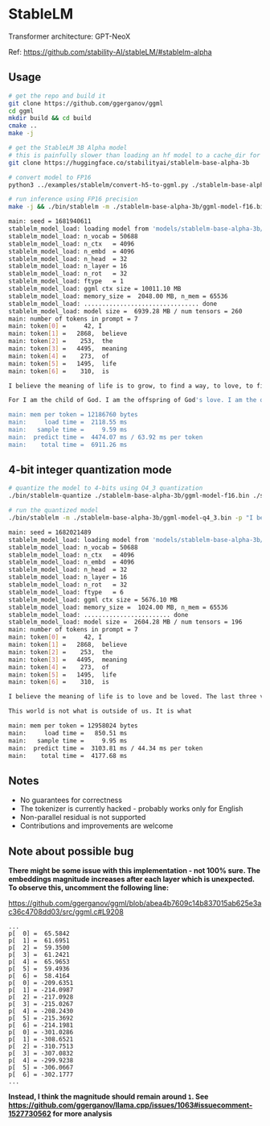 # StableLM

Transformer architecture: GPT-NeoX

Ref: https://github.com/stability-AI/stableLM/#stablelm-alpha

## Usage

```bash
# get the repo and build it
git clone https://github.com/ggerganov/ggml
cd ggml
mkdir build && cd build
cmake ..
make -j

# get the StableLM 3B Alpha model
# this is painfully slower than loading an hf model to a cache_dir for some reason, is what it is
git clone https://huggingface.co/stabilityai/stablelm-base-alpha-3b

# convert model to FP16
python3 ../examples/stablelm/convert-h5-to-ggml.py ./stablelm-base-alpha-3b/ 1

# run inference using FP16 precision
make -j && ./bin/stablelm -m ./stablelm-base-alpha-3b/ggml-model-f16.bin -p "I believe the meaning of life is" -t 8 -n 64

main: seed = 1681940611
stablelm_model_load: loading model from 'models/stablelm-base-alpha-3b/ggml-model-f16.bin' - please wait ...
stablelm_model_load: n_vocab = 50688
stablelm_model_load: n_ctx   = 4096
stablelm_model_load: n_embd  = 4096
stablelm_model_load: n_head  = 32
stablelm_model_load: n_layer = 16
stablelm_model_load: n_rot   = 32
stablelm_model_load: ftype   = 1
stablelm_model_load: ggml ctx size = 10011.10 MB
stablelm_model_load: memory_size =  2048.00 MB, n_mem = 65536
stablelm_model_load: ................................ done
stablelm_model_load: model size =  6939.28 MB / num tensors = 260
main: number of tokens in prompt = 7
main: token[0] =     42, I
main: token[1] =   2868,  believe
main: token[2] =    253,  the
main: token[3] =   4495,  meaning
main: token[4] =    273,  of
main: token[5] =   1495,  life
main: token[6] =    310,  is

I believe the meaning of life is to grow, to find a way, to love, to find an appreciation for life, and to live it with all of its beauty.

For I am the child of God. I am the offspring of God's love. I am the offspring of the light of the world. I am the offspring of the

main: mem per token = 12186760 bytes
main:     load time =  2118.55 ms
main:   sample time =     9.59 ms
main:  predict time =  4474.07 ms / 63.92 ms per token
main:    total time =  6911.26 ms
```

## 4-bit integer quantization mode

```bash
# quantize the model to 4-bits using Q4_3 quantization
./bin/stablelm-quantize ./stablelm-base-alpha-3b/ggml-model-f16.bin ./stablelm-base-alpha-3b/ggml-model-q4_3.bin 6

# run the quantized model
./bin/stablelm -m ./stablelm-base-alpha-3b/ggml-model-q4_3.bin -p "I believe the meaning of life is" -t 8 -n 64

main: seed = 1682021489
stablelm_model_load: loading model from 'models/stablelm-base-alpha-3b/ggml-model-q4_3.bin' - please wait ...
stablelm_model_load: n_vocab = 50688
stablelm_model_load: n_ctx   = 4096
stablelm_model_load: n_embd  = 4096
stablelm_model_load: n_head  = 32
stablelm_model_load: n_layer = 16
stablelm_model_load: n_rot   = 32
stablelm_model_load: ftype   = 6
stablelm_model_load: ggml ctx size = 5676.10 MB
stablelm_model_load: memory_size =  1024.00 MB, n_mem = 65536
stablelm_model_load: ........................ done
stablelm_model_load: model size =  2604.28 MB / num tensors = 196
main: number of tokens in prompt = 7
main: token[0] =     42, I
main: token[1] =   2868,  believe
main: token[2] =    253,  the
main: token[3] =   4495,  meaning
main: token[4] =    273,  of
main: token[5] =   1495,  life
main: token[6] =    310,  is

I believe the meaning of life is to love and be loved. The last three verses were enough to tie us all together. If you love someone you love them all. There are some things in this world that are just not equal in Heaven. - Be here in this moment.

This world is not what is outside of us. It is what

main: mem per token = 12958024 bytes
main:     load time =   850.51 ms
main:   sample time =     9.95 ms
main:  predict time =  3103.81 ms / 44.34 ms per token
main:    total time =  4177.68 ms

```

## Notes

- No guarantees for correctness
- The tokenizer is currently hacked - probably works only for English
- Non-parallel residual is not supported
- Contributions and improvements are welcome

## Note about possible bug

**There might be some issue with this implementation - not 100% sure.
The embeddings magnitude increases after each layer which is unexpected.
To observe this, uncomment the following line:**

https://github.com/ggerganov/ggml/blob/abea4b7609c14b837015ab625e3ac36c4708dd03/src/ggml.c#L9208

```
...
p[  0] =  65.5842
p[  1] =  61.6951
p[  2] =  59.3500
p[  3] =  61.2421
p[  4] =  65.9653
p[  5] =  59.4936
p[  6] =  58.4164
p[  0] = -209.6351
p[  1] = -214.0987
p[  2] = -217.0928
p[  3] = -215.0267
p[  4] = -208.2430
p[  5] = -215.3692
p[  6] = -214.1981
p[  0] = -301.0286
p[  1] = -308.6521
p[  2] = -310.7513
p[  3] = -307.0832
p[  4] = -299.9238
p[  5] = -306.0667
p[  6] = -302.1777
...
```

**Instead, I think the magnitude should remain around `1`.
See https://github.com/ggerganov/llama.cpp/issues/1063#issuecomment-1527730562 for more analysis**
